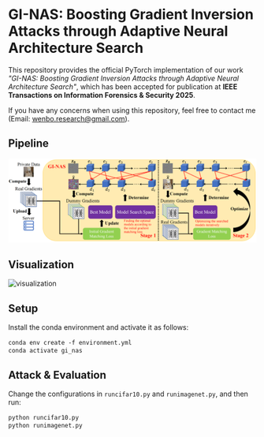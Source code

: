 # GI-NAS: Boosting Gradient Inversion Attacks through Adaptive Neural Architecture Search

This repository provides the official PyTorch implementation of our work *"GI-NAS: Boosting Gradient Inversion Attacks through Adaptive Neural Architecture Search"*, which has been accepted for publication at **IEEE Transactions on Information Forensics & Security 2025**.

If you have any concerns when using this repository, feel free to contact me (Email: wenbo.research@gmail.com).

## Pipeline

![pipeline](./assets/pipeline.png)

## Visualization

![visualization](./assets/visualization.png)

## Setup

Install the conda environment and activate it as follows:

```
conda env create -f environment.yml
conda activate gi_nas
```

## Attack & Evaluation

Change the configurations in `runcifar10.py` and `runimagenet.py`, and then run:

```
python runcifar10.py
python runimagenet.py
```